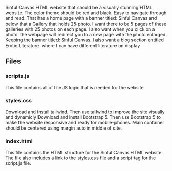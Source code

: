 Sinful Canvas HTML website that should be a visually stunning HTML website. The color theme should be red and black. Easy to navigate through and read. That has a home page with a banner titled: Sinful Canvas and below that a Gallery that holds 25 photo. I want there to be 5 pages of these galleries with 25 photos on each page. I also want when you click on a photo. the webpage will redirect you to a new page with the photo enlarged. Keeping the banner titled: Sinful Canvas. I also want a blog section entitled Erotic Literature. where I can have different literature on display
## Files
### scripts.js
This file contains all of the JS logic that is needed for the website
### styles.css
Download and install tailwind. Then use tailwind to improve the site visually and dynamicly
Download and install Bootstrap 5. Then use Bootstrap 5 to make the website responsive and ready for mobile-phones.
Main container should be centered using margin auto in middle of site.
### index.html
This file contains the HTML structure for the Sinful Canvas HTML website
The file also includes a link to the styles.css file and a script tag for the script.js file.
